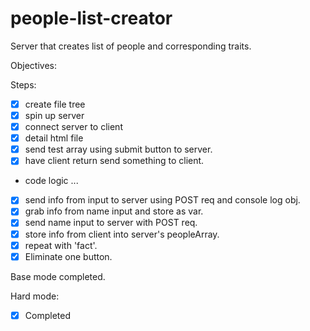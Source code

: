 # people-list-creator
Server that creates list of people and corresponding traits.

Objectives:


Steps:
- [x] create file tree
- [x] spin up server
- [x] connect server to client
- [x] detail html file
- [x] send test array using submit button to server.
- [x] have client return send something to client.
- code logic ...
- [x] send info from input to server using POST req and console log obj.
- [x] grab info from name input and store as var.
- [x] send name input to server with POST req.
- [x] store info from client into server's peopleArray.
- [x] repeat with 'fact'.
- [x] Eliminate one button.

Base mode completed.

Hard mode:
- [x] Completed